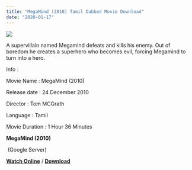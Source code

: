 ```yaml
---
title: "MegaMind (2010) Tamil Dubbed Movie Download"
date: "2020-01-17"
---
```


[![](https://1.bp.blogspot.com/-vYA3JBLLVC0/XiHDCfIfOGI/AAAAAAAAAfU/CaTpD_RDmjE8Bip0Lg08rtRfZ-wge5IEgCLcBGAsYHQ/s320/megamind-2.jpg)](https://1.bp.blogspot.com/-vYA3JBLLVC0/XiHDCfIfOGI/AAAAAAAAAfU/CaTpD_RDmjE8Bip0Lg08rtRfZ-wge5IEgCLcBGAsYHQ/s1600/megamind-2.jpg)

A supervillain named Megamind defeats and kills his enemy. Out of boredom he creates a superhero who becomes evil, forcing Megamind to turn into a hero.

  

  

Info :

  

Movie Name : MegaMind (2010)

Release date : 24 December 2010

Director : Tom MCGrath

Language : Tamil

Movie Duration : 1 Hour 36 Minutes

  

  

**MegaMind (2010)**

 (Google Server)

**[Watch Online](https://gplinks.in/laTZ)** / **[Download](https://gplinks.in/laTZ)**

